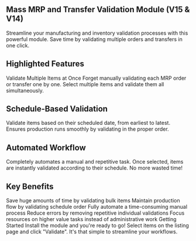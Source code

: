 Mass MRP and Transfer Validation Module (V15 & V14)
----------------------------------------
Streamline your manufacturing and inventory validation processes with this powerful module. Save time by validating multiple orders and transfers in one click.

Highlighted Features
----------------------------------------
Validate Multiple Items at Once
Forget manually validating each MRP order or transfer one by one. Select multiple items and validate them all simultaneously.

Schedule-Based Validation
----------------------------------------
Validate items based on their scheduled date, from earliest to latest. Ensures production runs smoothly by validating in the proper order.

Automated Workflow
----------------------------------------
Completely automates a manual and repetitive task. Once selected, items are instantly validated according to their schedule. No more wasted time!

Key Benefits
----------------------------------------
Save huge amounts of time by validating bulk items
Maintain production flow by validating schedule order
Fully automate a time-consuming manual process
Reduce errors by removing repetitive individual validations
Focus resources on higher value tasks instead of administrative work
Getting Started
Install the module and you're ready to go! Select items on the listing page and click "Validate". It's that simple to streamline your workflows.
